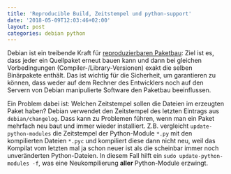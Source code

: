 ```yaml
---
title: 'Reproducible Build, Zeitstempel und python-support'
date: '2018-05-09T12:03:46+02:00'
layout: post
categories: debian python
---
```


Debian ist ein treibende Kraft für [reproduzierbaren Paketbau](https://wiki.debian.org/ReproducibleBuilds):
Ziel ist es, dass jeder ein Quellpaket erneut bauen kann und dann bei gleichen Vorbedingungen (Compiler-/Library-Versionen) exakt die selben Binärpakete enthält.
Das ist wichtig für die Sicherheit, um garantieren zu können, dass weder auf dem Rechner des Entwicklers noch auf den Servern von Debian manipulierte Software den Paketbau beeinflussen.

Ein Problem dabei ist:
Welchen Zeitstempel sollen die Dateien im erzeugten Paket haben?
Debian verwendet den Zeitstempel des letzten Eintrags aus `debian/changelog`.
Dass kann zu Problemen führen, wenn man ein Paket mehrfach neu baut und immer wieder installiert.
Z.B. vergleicht `update-python-modules` die Zeitstempel der Python-Module `*.py` mit den kompilierten Dateien `*.pyc` und kompiliert diese dann nicht neu, weil das Kompilat vom letzten mal ja schon neuer ist als die scheinbar immer noch unveränderten Python-Dateien.
In diesem Fall hilft ein `sudo update-python-modules -f`, was eine Neukompilierung **aller** Python-Module erzwingt.
